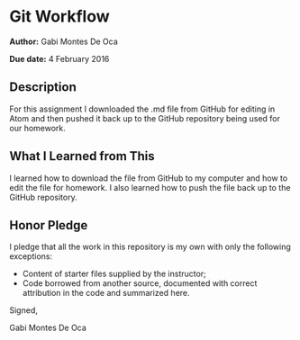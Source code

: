 # Git Workflow

**Author:** Gabi Montes De Oca

**Due date:** 4 February 2016

## Description

For this assignment I downloaded the .md file from GitHub for editing in Atom and then pushed it back up to the GitHub repository being used for our homework.

## What I Learned from This

I learned how to download the file from GitHub to my computer and how to edit the file for homework. I also learned how to push the file back up to the GitHub repository.

## Honor Pledge

I pledge that all the work in this repository is my own with only the following exceptions:

* Content of starter files supplied by the instructor;
* Code borrowed from another source, documented with correct attribution in the code and summarized here.

Signed,

Gabi Montes De Oca
